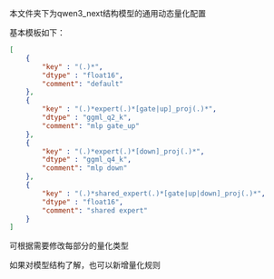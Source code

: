 本文件夹下为qwen3_next结构模型的通用动态量化配置

基本模板如下：

``` json
[
    {
        "key" : "(.)*",
        "dtype" : "float16",
        "comment": "default"
    },
    {
        "key" : "(.)*expert(.)*[gate|up]_proj(.)*",
        "dtype" : "ggml_q2_k",
        "comment": "mlp gate_up"
    },
    {
        "key" : "(.)*expert(.)*[down]_proj(.)*",
        "dtype" : "ggml_q4_k",
        "comment": "mlp down"
    },
    {
        "key" : "(.)*shared_expert(.)*[gate|up|down]_proj(.)*",
        "dtype" : "float16",
        "comment": "shared expert"
    }
]
```

可根据需要修改每部分的量化类型

如果对模型结构了解，也可以新增量化规则